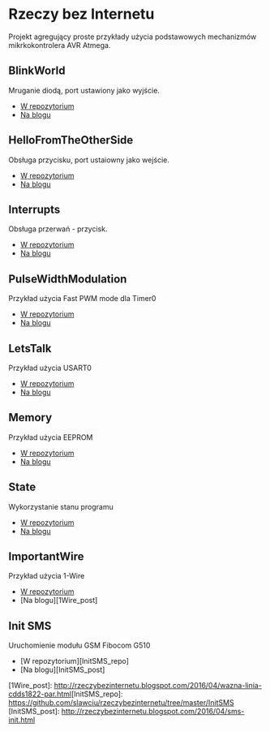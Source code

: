 # Rzeczy bez Internetu
Projekt agregujący proste przykłady użycia podstawowych mechanizmów mikrkokontrolera AVR Atmega.

## BlinkWorld
Mruganie diodą, port ustawiony jako wyjście.
 - [W repozytorium][BW_repo]
 - [Na blogu][BW_post]

## HelloFromTheOtherSide
Obsługa przycisku, port ustaiowny jako wejście.
 - [W repozytorium][HFTOS_repo]
 - [Na blogu][HFTOS_post]

## Interrupts
Obsługa przerwań - przycisk.
 - [W repozytorium][I_repo]
 - [Na blogu][I_post]
 
## PulseWidthModulation
Przykład użycia Fast PWM mode dla Timer0
 - [W repozytorium][PWM_repo]
 - [Na blogu][PWM_post]

## LetsTalk
Przykład użycia USART0
 - [W repozytorium][USART_repo]
 - [Na blogu][USART_post]

## Memory
Przykład użycia EEPROM
 - [W repozytorium][Memory_repo]
 - [Na blogu][Memory_post]

## State 
Wykorzystanie stanu programu
 - [W repozytorium][State_repo]
 - [Na blogu][State_post]
 
## ImportantWire 
Przykład użycia 1-Wire
 - [W repozytorium][1Wire_repo]
 - [Na blogu][1Wire_post]
 
 
## Init SMS 
Uruchomienie modułu GSM Fibocom G510
 - [W repozytorium][InitSMS_repo]
 - [Na blogu][InitSMS_post]
 
  
[//]:#
[BW_repo]:<https://github.com/slawciu/rzeczybezinternetu/tree/master/BlinkWorld>
[BW_post]:<http://rzeczybezinternetu.blogspot.com/2016/03/wyjscie-blink-world.html>
[HFTOS_repo]:<https://github.com/slawciu/rzeczybezinternetu/tree/master/HelloFromTheOtherSide>
[HFTOS_post]:<http://rzeczybezinternetu.blogspot.com/2016/03/wejscie-hello-from-other-side.html>
[I_repo]:<https://github.com/slawciu/rzeczybezinternetu/tree/master/Interrupts>
[I_post]:<http://rzeczybezinternetu.blogspot.com/2016/03/ja-panu-nie-przerywaem.html>
[PWM_repo]:<https://github.com/slawciu/rzeczybezinternetu/tree/master/PulseWidthModulation>
[PWM_post]:<http://rzeczybezinternetu.blogspot.com/2016/03/szczesliwi-czasu-nie-licza-timercounter.html>
[USART_repo]:<https://github.com/slawciu/rzeczybezinternetu/tree/master/LetsTalk>
[USART_post]:<http://rzeczybezinternetu.blogspot.com/2016/03/porozmawiajmy-usart-konfiguracja.html>
[Memory_repo]:<https://github.com/slawciu/rzeczybezinternetu/tree/master/Memory>
[Memory_post]:<http://rzeczybezinternetu.blogspot.com/2016/03/pamietaj.html>
[State_repo]: <https://github.com/slawciu/rzeczybezinternetu/tree/master/State>
[State_post]: <http://rzeczybezinternetu.blogspot.com/2016/03/czy-w-moim-avr-jest-miejsce-na-czasownik.html>
[1Wire_repo]: <https://github.com/slawciu/rzeczybezinternetu/tree/master/ImportantWire>
[1Wire_post]: <http://rzeczybezinternetu.blogspot.com/2016/04/wazna-linia-cdds1822-par.html>[InitSMS_repo]: <https://github.com/slawciu/rzeczybezinternetu/tree/master/InitSMS>
[InitSMS_post]: <http://rzeczybezinternetu.blogspot.com/2016/04/sms-init.html>